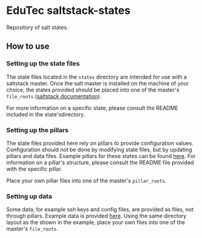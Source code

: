 # EduTec saltstack-states

Repository of salt states.

## How to use

### Setting up the state files

The state files located in the `states` directory are intended for use with a saltstack master.
Once the salt master is installed on the machine of your choice, the states provided should
be placed into one of the master's `file_roots` ([saltstack documentation](https://docs.saltstack.com/en/latest/ref/file_server/file_roots.html)).

For more information on a specific state, please consult the README included
in the state'sdirectory.
 
### Setting up the pillars

The state files provided here rely on pillars to provide configuration values. Configuration should _not_
be done by modifying state files, but by updating pillars and data files. Example pillars for these states
can be found [here](https://github.com/strangedev/saltstack-pillar-examples).
For information on a pillar's structure, please consult the README file provided with the specific pillar.

Place your own pillar files into one of the master's `pillar_roots`.

### Setting up data

Some data, for example ssh keys and config files, are provided as files, not through pillars.
Example data is provided [here](https://github.com/strangedev/saltstack-data-examples).
Using the same directory layout as the shown in the example, place your own files into one of the master's `file_roots`. 
